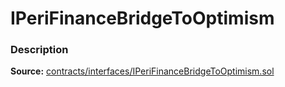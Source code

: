 # IPeriFinanceBridgeToOptimism

### Description <a id="description"></a>

**Source:** [contracts/interfaces/IPeriFinanceBridgeToOptimism.sol](https://github.com/perifinance/peri-finance/blob/master/contracts/interfaces/IPeriFinanceBridgeToOptimism.sol)  


